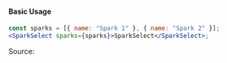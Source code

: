 #### Basic Usage

```jsx
const sparks = [{ name: "Spark 1" }, { name: "Spark 2" }];
<SparkSelect sparks={sparks}>SparkSelect</SparkSelect>;
```

Source:

```js { "file": "./SparkSelect.js" }
```

